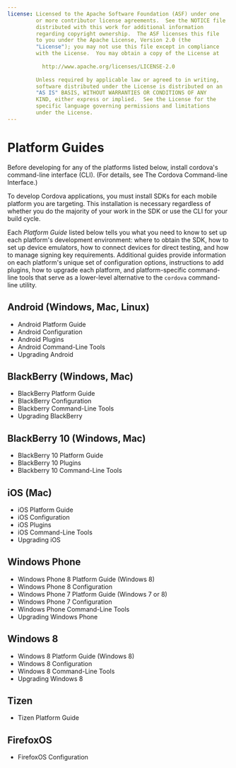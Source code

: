 ```yaml
---
license: Licensed to the Apache Software Foundation (ASF) under one
         or more contributor license agreements.  See the NOTICE file
         distributed with this work for additional information
         regarding copyright ownership.  The ASF licenses this file
         to you under the Apache License, Version 2.0 (the
         "License"); you may not use this file except in compliance
         with the License.  You may obtain a copy of the License at
         
           http://www.apache.org/licenses/LICENSE-2.0
         
         Unless required by applicable law or agreed to in writing,
         software distributed under the License is distributed on an
         "AS IS" BASIS, WITHOUT WARRANTIES OR CONDITIONS OF ANY
         KIND, either express or implied.  See the License for the
         specific language governing permissions and limitations
         under the License.
---
```


Platform Guides
======================

Before developing for any of the platforms listed below, install
cordova's command-line interface (CLI).
(For details, see The Cordova Command-line Interface.)

To develop Cordova applications, you must install SDKs for each mobile
platform you are targeting. This installation is necessary regardless
of whether you do the majority of your work in the SDK or use the CLI
for your build cycle.

Each _Platform Guide_ listed below tells you what you need to know to
set up each platform's development environment: where to obtain the
SDK, how to set up device emulators, how to connect devices for direct
testing, and how to manage signing key requirements.  Additional
guides provide information on each platform's unique set of
configuration options, instructions to add plugins, how to upgrade
each platform, and platform-specific command-line tools that serve as
a lower-level alternative to the `cordova` command-line utility.

## Android (Windows, Mac, Linux)

* Android Platform Guide
* Android Configuration
* Android Plugins
* Android Command-Line Tools
* Upgrading Android

## BlackBerry (Windows, Mac)

* BlackBerry Platform Guide
* BlackBerry Configuration
* Blackberry Command-Line Tools
* Upgrading BlackBerry

## BlackBerry 10 (Windows, Mac)

* BlackBerry 10 Platform Guide
* BlackBerry 10 Plugins
* Blackberry 10 Command-Line Tools

## iOS (Mac)

* iOS Platform Guide
* iOS Configuration
* iOS Plugins
* iOS Command-Line Tools
* Upgrading iOS

## Windows Phone

* Windows Phone 8 Platform Guide (Windows 8)
* Windows Phone 8 Configuration
* Windows Phone 7 Platform Guide (Windows 7 or 8)
* Windows Phone 7 Configuration
* Windows Phone Command-Line Tools
* Upgrading Windows Phone

## Windows 8

* Windows 8 Platform Guide (Windows 8)
* Windows 8 Configuration
* Windows 8 Command-Line Tools
* Upgrading Windows 8

## Tizen

* Tizen Platform Guide

## FirefoxOS

* FirefoxOS Configuration
